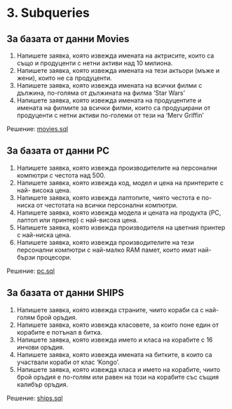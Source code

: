 # 3. Subqueries

## За базата от данни Movies

1. Напишете заявка, която извежда имената на актрисите, които са също и продуценти с нетни активи над 10 милиона.
2. Напишете заявка, която извежда имената на тези актьори (мъже и жени), които не са продуценти.
3. Напишете заявка, която извежда имената на всички филми с дължина, по-голяма от дължината на филма ‘Star Wars’
4. Напишете заявка, която извежда имената на продуцентите и имената на филмите за всички филми, които са продуцирани от продуценти с нетни активи по-големи от тези на ‘Merv Griffin’

Решение: [movies.sql](https://github.com/nia-flo/FMI-Databases/blob/main/3.%20Subqueries/movies.sql)

## За базата от данни PC

1. Напишете заявка, която извежда производителите на персонални компютри с честота над 500.
2. Напишете заявка, която извежда код, модел и цена на принтерите с най- висока цена.
3. Напишете заявка, която извежда лаптопите, чиято честота е по-ниска от честотата на всички персонални компютри.
4. Напишете заявка, която извежда модела и цената на продукта (PC, лаптоп или принтер) с най-висока цена.
5. Напишете заявка, която извежда производителя на цветния принтер с най-ниска цена.
6. Напишете заявка, която извежда производителите на тези персонални компютри с най-малко RAM памет, които имат най-бързи процесори.

Решение: [pc.sql](https://github.com/nia-flo/FMI-Databases/blob/main/3.%20Subqueries/pc.sql)

## За базата от данни SHIPS

1. Напишете заявка, която извежда страните, чиито кораби са с най-голям брой оръдия.
2. Напишете заявка, която извежда класовете, за които поне един от корабите е потънал в битка.
3. Напишете заявка, която извежда името и класа на корабите с 16 инчови оръдия.
4. Напишете заявка, която извежда имената на битките, в които са участвали кораби от клас ‘Kongo’.
5. Напишете заявка, която извежда класа и името на корабите, чиито брой оръдия е по-голям или равен на този на корабите със същия калибър оръдия.

Решение: [ships.sql](https://github.com/nia-flo/FMI-Databases/blob/main/3.%20Subqueries/ships.sql)
